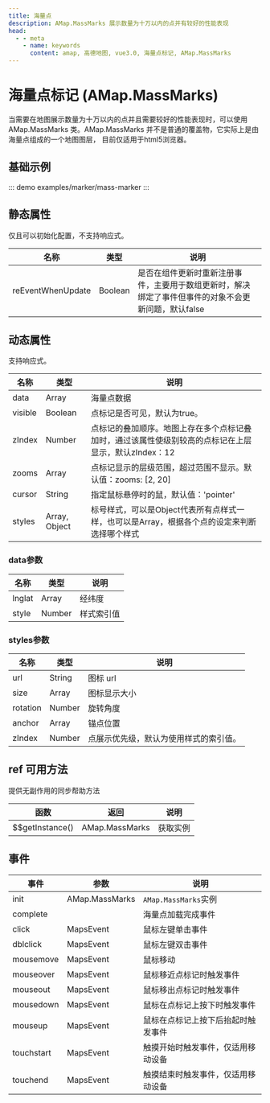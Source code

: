 ```yaml
---
title: 海量点
description: AMap.MassMarks 展示数量为十万以内的点并有较好的性能表现
head:
  - - meta
    - name: keywords
      content: amap, 高德地图, vue3.0, 海量点标记, AMap.MassMarks
---
```


# 海量点标记 (AMap.MassMarks)
当需要在地图展示数量为十万以内的点并且需要较好的性能表现时，可以使用 AMap.MassMarks 类。AMap.MassMarks 并不是普通的覆盖物，它实际上是由海量点组成的一个地图图层， 目前仅适用于html5浏览器。

## 基础示例

::: demo
examples/marker/mass-marker
:::


## 静态属性
仅且可以初始化配置，不支持响应式。

名称 | 类型 | 说明
---|---|---|
reEventWhenUpdate | Boolean | 是否在组件更新时重新注册事件，主要用于数组更新时，解决绑定了事件但事件的对象不会更新问题，默认false


## 动态属性
支持响应式。

名称 | 类型 | 说明
---|---|---|
data | Array | 海量点数据
visible | Boolean | 点标记是否可见，默认为true。
zIndex | Number | 点标记的叠加顺序。地图上存在多个点标记叠加时，通过该属性使级别较高的点标记在上层显示，默认zIndex：12
zooms | Array | 点标记显示的层级范围，超过范围不显示。默认值：zooms: [2, 20]
cursor | String | 指定鼠标悬停时的鼠，默认值：'pointer'
styles | Array, Object | 标号样式，可以是Object代表所有点样式一样，也可以是Array，根据各个点的设定来判断选择哪个样式

### data参数
名称 | 类型 | 说明
---|---|---|
lnglat | Array | 经纬度
style | Number | 样式索引值

### styles参数
名称 | 类型 | 说明
---|---|---|
url | String | 图标 url
size | Array | 图标显示大小
rotation | Number | 旋转角度
anchor | Array | 锚点位置
zIndex | Number | 点展示优先级，默认为使用样式的索引值。

## ref 可用方法
提供无副作用的同步帮助方法

函数 | 返回 | 说明
---|---|---|
$$getInstance() | AMap.MassMarks | 获取实例

## 事件

事件 | 参数 | 说明
---|---|---|
init | AMap.MassMarks | `AMap.MassMarks`实例
complete | | 海量点加载完成事件
click | MapsEvent | 鼠标左键单击事件
dblclick | MapsEvent | 鼠标左键双击事件
mousemove | MapsEvent | 鼠标移动
mouseover | MapsEvent | 鼠标移近点标记时触发事件
mouseout | MapsEvent | 鼠标移出点标记时触发事件
mousedown | MapsEvent | 鼠标在点标记上按下时触发事件
mouseup | MapsEvent | 鼠标在点标记上按下后抬起时触发事件
touchstart | MapsEvent | 触摸开始时触发事件，仅适用移动设备
touchend | MapsEvent | 触摸结束时触发事件，仅适用移动设备
